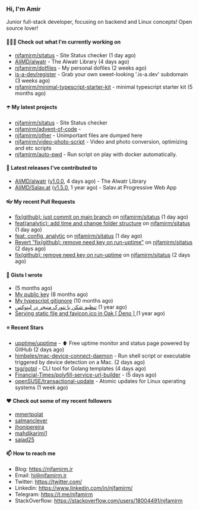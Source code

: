 ### Hi, I'm Amir

Junior full-stack developer, focusing on backend and Linux concepts!
Open source lover!

#### 👨🏻‍💻 Check out what I'm currently working on

- [njfamirm/sitatus](https://github.com/njfamirm/sitatus) - Site Status checker (1 day ago)
- [AliMD/alwatr](https://github.com/AliMD/alwatr) - The Alwatr Library (4 days ago)
- [njfamirm/dotfiles](https://github.com/njfamirm/dotfiles) - My personal dofiles (2 weeks ago)
- [is-a-dev/register](https://github.com/is-a-dev/register) - Grab your own sweet-looking &#39;.is-a.dev&#39; subdomain (3 weeks ago)
- [njfamirm/minimal-typescript-starter-kit](https://github.com/njfamirm/minimal-typescript-starter-kit) - minimal typescript starter kit (5 months ago)

#### ☂️ My latest projects

- [njfamirm/sitatus](https://github.com/njfamirm/sitatus) - Site Status checker
- [njfamirm/advent-of-code](https://github.com/njfamirm/advent-of-code) - 
- [njfamirm/other](https://github.com/njfamirm/other) - Unimportant files are dumped here
- [njfamirm/video-photo-script](https://github.com/njfamirm/video-photo-script) - Video and photo conversion, optimizing and etc scripts
- [njfamirm/auto-pwd](https://github.com/njfamirm/auto-pwd) - Run script on play with docker automatically.

#### 🎉 Latest releases I've contributed to

- [AliMD/alwatr](https://github.com/AliMD/alwatr) ([v1.0.0](https://github.com/AliMD/alwatr/releases/tag/v1.0.0), 4 days ago) - The Alwatr Library
- [AliMD/Salav.at](https://github.com/AliMD/Salav.at) ([v1.5.0](https://github.com/AliMD/Salav.at/releases/tag/v1.5.0), 1 year ago) - Salav.at Progressive Web App

#### 👓 My recent Pull Requests

- [fix(github): just commit on main branch](https://github.com/njfamirm/sitatus/pull/7) on [njfamirm/sitatus](https://github.com/njfamirm/sitatus) (1 day ago)
- [feat(analytic): add time and change folder structure](https://github.com/njfamirm/sitatus/pull/6) on [njfamirm/sitatus](https://github.com/njfamirm/sitatus) (1 day ago)
- [feat: config, analytic](https://github.com/njfamirm/sitatus/pull/5) on [njfamirm/sitatus](https://github.com/njfamirm/sitatus) (1 day ago)
- [Revert &#34;fix(github): remove need key on run-uptime&#34;](https://github.com/njfamirm/sitatus/pull/4) on [njfamirm/sitatus](https://github.com/njfamirm/sitatus) (2 days ago)
- [fix(github): remove need key on run-uptime](https://github.com/njfamirm/sitatus/pull/3) on [njfamirm/sitatus](https://github.com/njfamirm/sitatus) (2 days ago)

#### 📓 Gists I wrote

- [](https://gist.github.com/022d07ecd84e69ad31ef0bcd32d86b59) (5 months ago)
- [My public key](https://gist.github.com/879f720c9ca74a0934ce571b7285ed34) (8 months ago)
- [My typescript gitignore](https://gist.github.com/6a40b1912daab3f91a02a7b53f3f76c3) (10 months ago)
- [تنظیم شکن با نتورک منیجر در لینوکس](https://gist.github.com/cc40c344e89bdcdf77085cbf1fc05162) (1 year ago)
- [Serving static file and favicon.ico in Oak [ Deno ] ](https://gist.github.com/9bcaca2b6a672e729c099193b4aafe9f) (1 year ago)

#### ⭐ Recent Stars

- [upptime/upptime](https://github.com/upptime/upptime) - ⬆️ Free uptime monitor and status page powered by GitHub (2 days ago)
- [himbeles/mac-device-connect-daemon](https://github.com/himbeles/mac-device-connect-daemon) - Run shell script or executable triggered by device detection on a Mac. (2 days ago)
- [tsg/gotpl](https://github.com/tsg/gotpl) - CLI tool for Golang templates (4 days ago)
- [Financial-Times/polyfill-service-url-builder](https://github.com/Financial-Times/polyfill-service-url-builder) -  (5 days ago)
- [openSUSE/transactional-update](https://github.com/openSUSE/transactional-update) - Atomic updates for Linux operating systems (1 week ago)

#### ♥️ Check out some of my recent followers

- [mmertpolat](https://github.com/mmertpolat)
- [salmanclever](https://github.com/salmanclever)
- [jhonipereira](https://github.com/jhonipereira)
- [mahdikarimi1](https://github.com/mahdikarimi1)
- [sajad25](https://github.com/sajad25)

#### 📫 How to reach me

- Blog: https://njfamirm.ir
- Email: hi@njfamirm.ir
- Twitter: https://twitter.com/
- Linkedin: https://www.linkedin.com/in/njfamirm/
- Telegram: https://t.me/njfamirm
- StackOverflow: https://stackoverflow.com/users/18004491/njfamirm
